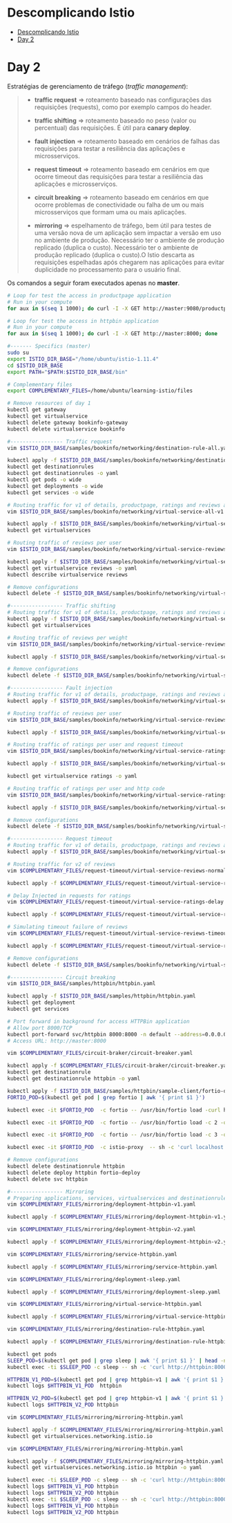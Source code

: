 # Descomplicando Istio

<!-- TOC -->

- [Descomplicando Istio](#descomplicando-istio)
- [Day 2](#day-2)

<!-- TOC -->

# Day 2

Estratégias de gerenciamento de tráfego (*traffic management*):

> * **traffic request** => roteamento baseado nas configurações das requisições (requests), como por exemplo campos do header.
> 
> * **traffic shifting** => roteamento baseado no peso (valor ou percentual) das requisições. É útil para **canary deploy**.
> 
> * **fault injection** => roteamento baseado em cenários de falhas das requisições para testar a resiliência das aplicações e microsserviços.
> 
> * **request timeout** => roteamento baseado em cenários em que ocorre timeout das requisições para testar a resiliência das aplicações e microsserviços.
> 
> * **circuit breaking** => roteamento baseado em cenários em que ocorre problemas de conectividade ou falha de um ou mais microsserviços que formam uma ou mais aplicações.
> 
> * **mirroring** => espelhamento de tráfego, bem útil para testes de uma versão nova de um aplicação sem impactar a versão em uso no ambiente de produção. Necessário ter o ambiente de produção replicado (duplica o custo). Necessário ter o ambiente de produção replicado (duplica o custo).O Istio descarta as requisições espelhadas após chegarem nas aplicações para evitar duplicidade no processamento para o usuário final.

Os comandos a seguir foram executados apenas no **master**.

```bash
# Loop for test the access in productpage application
# Run in your compute
for aux in $(seq 1 1000); do curl -I -X GET http://master:9080/productpage; done

# Loop for test the access in httpbin application
# Run in your compute
for aux in $(seq 1 1000); do curl -I -X GET http://master:8000; done

#------- Specifics (master)
sudo su
export ISTIO_DIR_BASE="/home/ubuntu/istio-1.11.4"
cd $ISTIO_DIR_BASE
export PATH="$PATH:$ISTIO_DIR_BASE/bin"

# Complementary files
export COMPLEMENTARY_FILES=/home/ubuntu/learning-istio/files

# Remove resources of day 1
kubectl get gateway
kubectl get virtualservice
kubectl delete gateway bookinfo-gateway
kubectl delete virtualservice bookinfo

#----------------- Traffic request
vim $ISTIO_DIR_BASE/samples/bookinfo/networking/destination-rule-all.yaml

kubectl apply -f $ISTIO_DIR_BASE/samples/bookinfo/networking/destination-rule-all.yaml
kubectl get destinationrules
kubectl get destinationrules -o yaml
kubectl get pods -o wide
kubectl get deployments -o wide
kubectl get services -o wide

# Routing traffic for v1 of details, productpage, ratings and reviews applications
vim $ISTIO_DIR_BASE/samples/bookinfo/networking/virtual-service-all-v1.yaml

kubectl apply -f $ISTIO_DIR_BASE/samples/bookinfo/networking/virtual-service-all-v1.yaml
kubectl get virtualservices

# Routing traffic of reviews per user
vim $ISTIO_DIR_BASE/samples/bookinfo/networking/virtual-service-reviews-test-v2.yaml

kubectl apply -f $ISTIO_DIR_BASE/samples/bookinfo/networking/virtual-service-reviews-test-v2.yaml
kubectl get virtualservice reviews -o yaml
kubectl describe virtualservice reviews

# Remove configurations
kubectl delete -f $ISTIO_DIR_BASE/samples/bookinfo/networking/virtual-service-all-v1.yaml

#----------------- Traffic shifting
# Routing traffic for v1 of details, productpage, ratings and reviews applications
kubectl apply -f $ISTIO_DIR_BASE/samples/bookinfo/networking/virtual-service-all-v1.yaml
kubectl get virtualservices

# Routing traffic of reviews per weight
vim $ISTIO_DIR_BASE/samples/bookinfo/networking/virtual-service-reviews-50-v3.yaml

kubectl apply -f $ISTIO_DIR_BASE/samples/bookinfo/networking/virtual-service-reviews-50-v3.yaml

# Remove configurations
kubectl delete -f $ISTIO_DIR_BASE/samples/bookinfo/networking/virtual-service-all-v1.yaml

#----------------- Fault injection
# Routing traffic for v1 of details, productpage, ratings and reviews applications
kubectl apply -f $ISTIO_DIR_BASE/samples/bookinfo/networking/virtual-service-all-v1.yaml

# Routing traffic of reviews per user
vim $ISTIO_DIR_BASE/samples/bookinfo/networking/virtual-service-reviews-test-v2.yaml

kubectl apply -f $ISTIO_DIR_BASE/samples/bookinfo/networking/virtual-service-reviews-test-v2.yaml

# Routing traffic of ratings per user and request timeout
vim $ISTIO_DIR_BASE/samples/bookinfo/networking/virtual-service-ratings-test-delay.yaml

kubectl apply -f $ISTIO_DIR_BASE/samples/bookinfo/networking/virtual-service-ratings-test-delay.yaml

kubectl get virtualservice ratings -o yaml

# Routing traffic of ratings per user and http code
vim $ISTIO_DIR_BASE/samples/bookinfo/networking/virtual-service-ratings-test-abort.yaml

kubectl apply -f $ISTIO_DIR_BASE/samples/bookinfo/networking/virtual-service-ratings-test-abort.yaml

# Remove configurations
kubectl delete -f $ISTIO_DIR_BASE/samples/bookinfo/networking/virtual-service-all-v1.yaml

#----------------- Request timeout
# Routing traffic for v1 of details, productpage, ratings and reviews applications
kubectl apply -f $ISTIO_DIR_BASE/samples/bookinfo/networking/virtual-service-all-v1.yaml

# Routing traffic for v2 of reviews
vim $COMPLEMENTARY_FILES/request-timeout/virtual-service-reviews-normal.yaml

kubectl apply -f $COMPLEMENTARY_FILES/request-timeout/virtual-service-reviews-normal.yaml

# Delay Injected in requests for ratings
vim $COMPLEMENTARY_FILES/request-timeout/virtual-service-ratings-delay.yaml

kubectl apply -f $COMPLEMENTARY_FILES/request-timeout/virtual-service-ratings-delay.yaml

# Simulating timeout failure of reviews
vim $COMPLEMENTARY_FILES/request-timeout/virtual-service-reviews-timeout.yaml

kubectl apply -f $COMPLEMENTARY_FILES/request-timeout/virtual-service-reviews-timeout.yaml

# Remove configurations
kubectl delete -f $ISTIO_DIR_BASE/samples/bookinfo/networking/virtual-service-all-v1.yaml

#----------------- Circuit breaking
vim $ISTIO_DIR_BASE/samples/httpbin/httpbin.yaml

kubectl apply -f $ISTIO_DIR_BASE/samples/httpbin/httpbin.yaml
kubectl get deployment
kubectl get services

# Port forward in background for access HTTPBin application
# Allow port 8000/TCP
kubectl port-forward svc/httpbin 8000:8000 -n default --address=0.0.0.0 > /dev/null 2>&1 &
# Access URL: http://master:8000

vim $COMPLEMENTARY_FILES/circuit-braker/circuit-breaker.yaml

kubectl apply -f $COMPLEMENTARY_FILES/circuit-braker/circuit-breaker.yaml
kubectl get destinationrule
kubectl get destinationrule httpbin -o yaml

kubectl apply -f $ISTIO_DIR_BASE/samples/httpbin/sample-client/fortio-deploy.yaml
FORTIO_POD=$(kubectl get pod | grep fortio | awk '{ print $1 }')

kubectl exec -it $FORTIO_POD  -c fortio -- /usr/bin/fortio load -curl http://httpbin:8000/get

kubectl exec -it $FORTIO_POD  -c fortio -- /usr/bin/fortio load -c 2 -qps 0 -n 20 -loglevel Warning http://httpbin:8000/get

kubectl exec -it $FORTIO_POD  -c fortio -- /usr/bin/fortio load -c 3 -qps 0 -n 30 -loglevel Warning http://httpbin:8000/get

kubectl exec -it $FORTIO_POD  -c istio-proxy  -- sh -c 'curl localhost:15000/stats' | grep httpbin | grep pending

# Remove configurations
kubectl delete destinationrule httpbin
kubectl delete deploy httpbin fortio-deploy
kubectl delete svc httpbin

#----------------- Mirroring
# Preparing applications, services, virtualservices and destinationrules for mirroring
vim $COMPLEMENTARY_FILES/mirroring/deployment-httpbin-v1.yaml

kubectl apply -f $COMPLEMENTARY_FILES/mirroring/deployment-httpbin-v1.yaml

vim $COMPLEMENTARY_FILES/mirroring/deployment-httpbin-v2.yaml

kubectl apply -f $COMPLEMENTARY_FILES/mirroring/deployment-httpbin-v2.yaml

vim $COMPLEMENTARY_FILES/mirroring/service-httpbin.yaml

kubectl apply -f $COMPLEMENTARY_FILES/mirroring/service-httpbin.yaml

vim $COMPLEMENTARY_FILES/mirroring/deployment-sleep.yaml

kubectl apply -f $COMPLEMENTARY_FILES/mirroring/deployment-sleep.yaml

vim $COMPLEMENTARY_FILES/mirroring/virtual-service-httpbin.yaml

kubectl apply -f $COMPLEMENTARY_FILES/mirroring/virtual-service-httpbin.yaml

vim $COMPLEMENTARY_FILES/mirroring/destination-rule-httpbin.yaml

kubectl apply -f $COMPLEMENTARY_FILES/mirroring/destination-rule-httpbin.yaml

kubectl get pods
SLEEP_POD=$(kubectl get pod | grep sleep | awk '{ print $1 }' | head -n1)
kubectl exec -ti $SLEEP_POD -c sleep -- sh -c 'curl http://httpbin:8000/headers'

HTTPBIN_V1_POD=$(kubectl get pod | grep httpbin-v1 | awk '{ print $1 }' | head -n1)
kubectl logs $HTTPBIN_V1_POD  httpbin

HTTPBIN_V2_POD=$(kubectl get pod | grep httpbin-v1 | awk '{ print $1 }' | head -n1)
kubectl logs $HTTPBIN_V2_POD httpbin

vim $COMPLEMENTARY_FILES/mirroring/mirroring-httpbin.yaml

kubectl apply -f $COMPLEMENTARY_FILES/mirroring/mirroring-httpbin.yaml
kubectl get virtualservices.networking.istio.io

vim $COMPLEMENTARY_FILES/mirroring/mirroring-httpbin.yaml

kubectl apply -f $COMPLEMENTARY_FILES/mirroring/mirroring-httpbin.yaml
kubectl get virtualservices.networking.istio.io httpbin -o yaml

kubectl exec -ti $SLEEP_POD -c sleep -- sh -c 'curl http://httpbin:8000/headers'
kubectl logs $HTTPBIN_V1_POD httpbin
kubectl logs $HTTPBIN_V2_POD httpbin
kubectl exec -ti $SLEEP_POD -c sleep -- sh -c 'curl http://httpbin:8000/headers'
kubectl logs $HTTPBIN_V1_POD httpbin
kubectl logs $HTTPBIN_V2_POD httpbin
```
